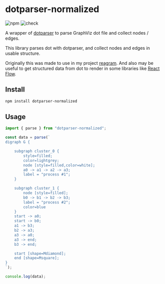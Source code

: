 # dotparser-normalized

![npm](https://img.shields.io/npm/v/dotparser-normalized) ![check](https://github.com/inokawa/dotparser-normalized/workflows/check/badge.svg)

A wrapper of [dotparser](https://github.com/anvaka/dotparser) to parse GraphViz dot file and collect nodes / edges.

This library parses dot with dotparser, and collect nodes and edges in usable structure.

Originally this was made to use in my project [reagram](https://github.com/inokawa/reagram). And also may be useful to get structured data from dot to render in some libraries like [React Flow](https://reactflow.dev/).

## Install

```sh
npm install dotparser-normalized
```

## Usage

```ts
import { parse } from "dotparser-normalized";

const data = parse(`
digraph G {

	subgraph cluster_0 {
		style=filled;
		color=lightgrey;
		node [style=filled,color=white];
		a0 -> a1 -> a2 -> a3;
		label = "process #1";
	}

	subgraph cluster_1 {
		node [style=filled];
		b0 -> b1 -> b2 -> b3;
		label = "process #2";
		color=blue
	}
	start -> a0;
	start -> b0;
	a1 -> b3;
	b2 -> a3;
	a3 -> a0;
	a3 -> end;
	b3 -> end;

	start [shape=Mdiamond];
	end [shape=Msquare];
}
`);

console.log(data);
```
